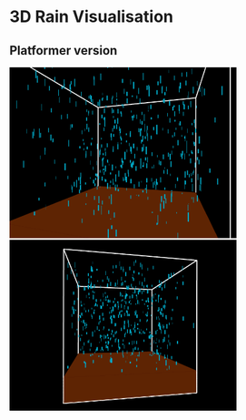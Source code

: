 # 3D Rain Visualisation
## Platformer version
<img src="https://github.com/David-Sangojinmi/Projects/blob/master/Processing/Images/rain3d_1.png" width="400" height="300"/>  <img src="https://github.com/David-Sangojinmi/Projects/blob/master/Processing/Images/rain3d_2.png" width="400" height="300"/>